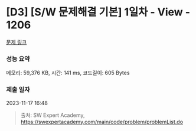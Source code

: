 # [D3] [S/W 문제해결 기본] 1일차 - View - 1206 

[문제 링크](https://swexpertacademy.com/main/code/problem/problemDetail.do?contestProbId=AV134DPqAA8CFAYh) 

### 성능 요약

메모리: 59,376 KB, 시간: 141 ms, 코드길이: 605 Bytes

### 제출 일자

2023-11-17 16:48



> 출처: SW Expert Academy, https://swexpertacademy.com/main/code/problem/problemList.do